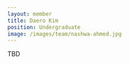 ```yaml
---
layout: member
title: Daero Kim
position: Undergraduate
image: /images/team/nashwa-ahmed.jpg
---
```


TBD
